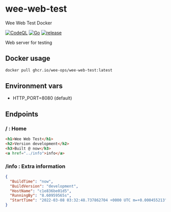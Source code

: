 # wee-web-test
Wee Web Test Docker

[![CodeQL](https://github.com/wee-ops/wee-web-test/actions/workflows/codeql-analysis.yml/badge.svg)](https://github.com/wee-ops/wee-web-test/actions/workflows/codeql-analysis.yml)
[![Go](https://github.com/wee-ops/wee-web-test/actions/workflows/go.yml/badge.svg)](https://github.com/wee-ops/wee-web-test/actions/workflows/go.yml)
[![release](https://github.com/wee-ops/wee-web-test/actions/workflows/release.yaml/badge.svg)](https://github.com/wee-ops/wee-web-test/actions/workflows/release.yaml)

Web server for testing

## Docker usage

```bash
docker pull ghcr.io/wee-ops/wee-web-test:latest
```
## Environment vars

* HTTP_PORT=8080 (default)

## Endpoints

### / : Home

```html
<h1>Wee Web Test</h1>
<h2>Version development</h2>
<h3>Built @ now</h3>
<a href="../info">info</a>
```

### /info : Extra information

```json
{
  "BuildTime": "now",
  "BuildVersion": "development",
  "HostName": "c1e836be01d5",
  "RunningBy": "8.60959565s",
  "StartTime": "2022-03-08 03:32:48.737862704 +0000 UTC m=+0.000455213"
}
```
